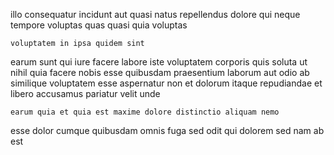<!--
title: Extended stable website
author: Meaghan
date: 2015-04-08-1816
link: 2015-04-08-1816-extended-stable-website
tags: [params,FOSS,IOS,Chrome]
-->

illo consequatur incidunt aut quasi natus
repellendus dolore qui neque tempore voluptas quas
quasi quia voluptas
 	voluptatem in ipsa quidem sint
earum sunt qui iure facere labore iste voluptatem  corporis
quis soluta ut nihil quia facere nobis
esse quibusdam praesentium laborum aut odio ab similique
voluptatem esse aspernatur non et dolorum
 itaque repudiandae et libero accusamus pariatur velit unde
 	earum quia et quia est maxime dolore distinctio aliquam nemo
esse dolor cumque quibusdam
omnis fuga 
sed odit qui dolorem
 sed nam ab est